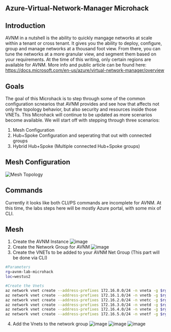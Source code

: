 ## Azure-Virtual-Network-Manager Microhack


## Introduction

AVNM in a nutshell is the ability to quickly mangage networks at scale within a tenant or cross tenant. It gives you the ability to deploy, configure, group and manage networks at a thousand foot view. From there, you can tune the networks at a more granular view, and segment them based on your requirements. At the time of this writing, only certain regions are available for AVNM. More info and public article can be found here: https://docs.microsoft.com/en-us/azure/virtual-network-manager/overview

## Goals

The goal of this Microhack is to step through some of the common configuration scnearios that AVNM provides and see how that affects not only the topology behavior, but also security and resources inside those VNETs. This Microhack will continue to be updated as more scenarios become available. We will start off with stepping through three scenarios:

1. Mesh Configuration
2. Hub+Spoke Configuration and seperating that out with connected groups
3. Hybrid Hub+Spoke (Multiple connected Hub+Spoke groups)

## Mesh Configuration

![Mesh Topology](https://user-images.githubusercontent.com/55964102/170347376-dbe813ab-3e5a-48dd-8ea2-730a80cc16c0.png)

## Commands

Currently it looks like both CLI/PS commands are incomplete for AVNM. At this time, the labs steps here will be mostly Azure portal, with some mix of CLI.

## Mesh
1. Create the AVNM Instance
![image](https://user-images.githubusercontent.com/55964102/171273823-fb3f485a-b605-42c7-9d5f-9acb5926a38f.png)
2. Create the Network Group for AVNM
![image](https://user-images.githubusercontent.com/55964102/171274267-7caa8991-0894-4c6f-95c7-2d7e3613ced9.png)
3. Create the VNETs to be added to your AVNM Net Group (This part will be done via CLI)
```bash
#Parameters
rg=avnm-lab-microhack
loc=westus2

#Create the Vnets
az network vnet create --address-prefixes 172.16.0.0/24 -n vneta -g $rg -l $loc --subnet-name default --subnet-prefixes 172.16.0.0/27 --output none
az network vnet create --address-prefixes 172.16.1.0/24 -n vnetb -g $rg -l $loc --subnet-name default --subnet-prefixes 172.16.1.0/27 --output none
az network vnet create --address-prefixes 172.16.2.0/24 -n vnetc -g $rg -l $loc --subnet-name default --subnet-prefixes 172.16.2.0/27 --output none
az network vnet create --address-prefixes 172.16.3.0/24 -n vnetd -g $rg -l $loc --subnet-name default --subnet-prefixes 172.16.3.0/27 --output none
az network vnet create --address-prefixes 172.16.4.0/24 -n vnete -g $rg -l $loc --subnet-name default --subnet-prefixes 172.16.4.0/27 --output none
az network vnet create --address-prefixes 172.16.5.0/24 -n vnetf -g $rg -l $loc --subnet-name default --subnet-prefixes 172.16.5.0/27 --output none
```
4. Add the Vnets to the network group
![image](https://user-images.githubusercontent.com/55964102/171277106-dc058d99-4334-41ff-ab2c-11e479ca0273.png)
![image](https://user-images.githubusercontent.com/55964102/171277255-5dd6039e-abac-4de8-90d6-693c7b4e2fe3.png)
![image](https://user-images.githubusercontent.com/55964102/171277338-aad243b3-b704-4bfb-9997-750a58fc0843.png)

